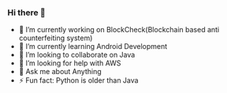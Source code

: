 ### Hi there 👋

- 🔭 I’m currently working on BlockCheck(Blockchain based anti counterfeiting system)
- 🌱 I’m currently learning Android Development
- 👯 I’m looking to collaborate on Java
- 🤔 I’m looking for help with AWS
- 💬 Ask me about Anything
- ⚡ Fun fact: Python is older than Java
